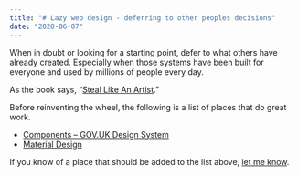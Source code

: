 ```yaml
---
title: "# Lazy web design - deferring to other peoples decisions"
date: "2020-06-07"
---
```


When in doubt or looking for a starting point, defer to what others have already created. Especially when those systems have been built for everyone and used by millions of people every day.

As the book says, “[Steal Like An Artist](https://www.goodreads.com/book/show/13099738-steal-like-an-artist).”

Before reinventing the wheel, the following is a list of places that do great work.

* [Components – GOV.UK Design System](https://design-system.service.gov.uk/components/)
* [Material Design](https://material.io/design/)

If you know of a place that should be added to the list above, [let me know](/contact/).